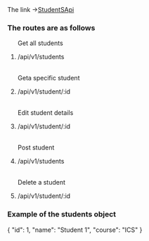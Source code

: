  <div>
      <span>The link -></span
      ><a href="https://app-studentapi-express.herokuapp.com/">StudentSApi</a>
    </div>
    <div>
      <h3>The routes are as follows</h3>
      <ol>
        <p>Get all students</p>
        <li>/api/v1/students</li>
        <br />
        <p>Geta specific student</p>
        <li>/api/v1/student/:id</li>
        <br />
        <p>Edit student details</p>
        <li>/api/v1/student/:id</li>
        <br />
        <p>Post student</p>
        <li>/api/v1/students</li>
        <br />
        <p>Delete a student</p>
        <li>/api/v1/student/:id</li>
      </ol>
    </div>
    <div>
      <h3>Example of the students object</h3>
      { "id": 1, "name": "Student 1", "course": "ICS" }
    </div>
